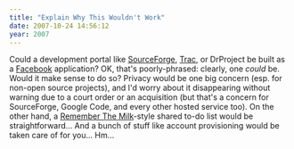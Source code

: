 ```yaml
---
title: "Explain Why This Wouldn't Work"
date: 2007-10-24 14:56:12
year: 2007
---
```

Could a development portal like <a href="http://www.sourceforge.net">SourceForge</a>, <a href="http://trac.edgewall.org">Trac</a>, or DrProject be built as a <a href="http://www.facebook.com">Facebook</a> application?  OK, that's poorly-phrased: clearly, one <em>could</em> be.  Would it make sense to do so?  Privacy would be one big concern (esp. for non-open source projects), and I'd worry about it disappearing without warning due to a court order or an acquisition (but that's a concern for SourceForge, Google Code, and every other hosted service too). On the other hand, a <a href="http://www.rememberthemilk.com">Remember The Milk</a>-style shared to-do list would be straightforward... And a bunch of stuff like account provisioning would be taken care of for you...  Hm...
